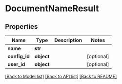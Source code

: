 # DocumentNameResult


## Properties
Name | Type | Description | Notes
------------ | ------------- | ------------- | -------------
**name** | **str** |  | 
**config_id** | **object** |  | [optional] 
**user_id** | **object** |  | [optional] 

[[Back to Model list]](../README.md#documentation-for-models) [[Back to API list]](../README.md#documentation-for-api-endpoints) [[Back to README]](../README.md)


